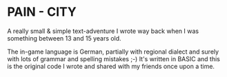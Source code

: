 # PAIN - CITY
A really small &amp; simple text-adventure I wrote way back when I was something between 13 and 15 years old.

The in-game language is German, partially with regional dialect and surely with lots of grammar and spelling mistakes ;-)
It's written in BASIC and this is the original code I wrote and shared with my friends once upon a time.
